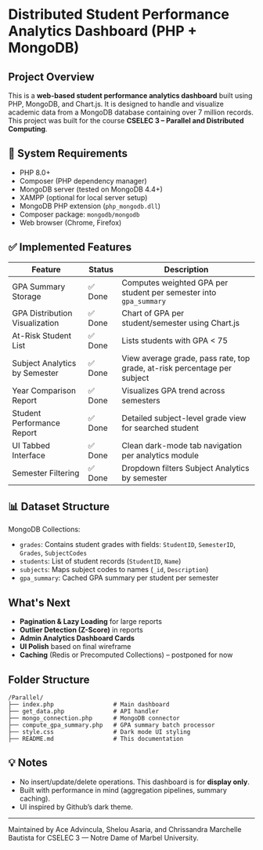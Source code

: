 
# Distributed Student Performance Analytics Dashboard (PHP + MongoDB)

## Project Overview

This is a **web-based student performance analytics dashboard** built using PHP, MongoDB, and Chart.js. It is designed to handle and visualize academic data from a MongoDB database containing over 7 million records. This project was built for the course **CSELEC 3 – Parallel and Distributed Computing**.

## 🧩 System Requirements

- PHP 8.0+
- Composer (PHP dependency manager)
- MongoDB server (tested on MongoDB 4.4+)
- XAMPP (optional for local server setup)
- MongoDB PHP extension (`php_mongodb.dll`)
- Composer package: `mongodb/mongodb`
- Web browser (Chrome, Firefox)

## ✅ Implemented Features

| Feature                         | Status | Description                                                                 |
|--------------------------------|--------|-----------------------------------------------------------------------------|
| GPA Summary Storage            | ✅ Done | Computes weighted GPA per student per semester into `gpa_summary`          |
| GPA Distribution Visualization | ✅ Done | Chart of GPA per student/semester using Chart.js                           |
| At-Risk Student List           | ✅ Done | Lists students with GPA < 75                                               |
| Subject Analytics by Semester | ✅ Done | View average grade, pass rate, top grade, at-risk percentage per subject   |
| Year Comparison Report         | ✅ Done | Visualizes GPA trend across semesters                                      |
| Student Performance Report     | ✅ Done | Detailed subject-level grade view for searched student                     |
| UI Tabbed Interface            | ✅ Done | Clean dark-mode tab navigation per analytics module                        |
| Semester Filtering             | ✅ Done | Dropdown filters Subject Analytics by semester                             |

## 📊 Dataset Structure

MongoDB Collections:

- `grades`: Contains student grades with fields: `StudentID`, `SemesterID`, `Grades`, `SubjectCodes`
- `students`: List of student records (`StudentID`, `Name`)
- `subjects`: Maps subject codes to names (`_id`, `Description`)
- `gpa_summary`: Cached GPA summary per student per semester

## What's Next

-  **Pagination & Lazy Loading** for large reports
- **Outlier Detection (Z-Score)** in reports
- **Admin Analytics Dashboard Cards**
-  **UI Polish** based on final wireframe
-  **Caching** (Redis or Precomputed Collections) – postponed for now

## Folder Structure

```
/Parallel/
├── index.php                 # Main dashboard
├── get_data.php              # API handler
├── mongo_connection.php      # MongoDB connector
├── compute_gpa_summary.php   # GPA summary batch processor
├── style.css                 # Dark mode UI styling
├── README.md                 # This documentation
```

## 💡 Notes

- No insert/update/delete operations. This dashboard is for **display only**.
- Built with performance in mind (aggregation pipelines, summary caching).
- UI inspired by Github’s dark theme.

---

Maintained by Ace Advincula, Shelou Asaria, and Chrissandra Marchelle Bautista for CSELEC 3 — Notre Dame of Marbel University.

